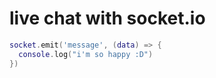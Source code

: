 # live chat with socket.io

```lua
socket.emit('message', (data) => {
  console.log("i'm so happy :D")
})
```


